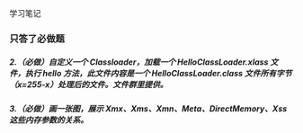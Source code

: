学习笔记

### 只答了必做题
##### 2.（必做）自定义一个 Classloader，加载一个 HelloClassLoader.xlass 文件，执行 hello 方法，此文件内容是一个 HelloClassLoader.class 文件所有字节（x=255-x）处理后的文件。文件群里提供。

##### 3.（必做）画一张图，展示 Xmx、Xms、Xmn、Meta、DirectMemory、Xss 这些内存参数的关系。